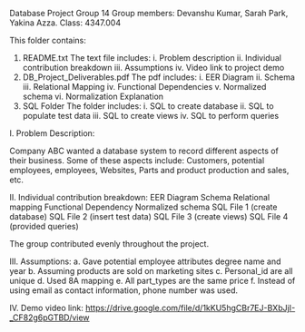 Database Project Group 14
Group members: Devanshu Kumar, Sarah Park, Yakina Azza.
Class: 4347.004

This folder contains:
1. README.txt
	The text file includes:
	i. Problem description
	ii. Individual contribution breakdown
	iii. Assumptions
	iv. Video link to project demo
2. DB_Project_Deliverables.pdf
	The pdf includes:
	i. EER Diagram
	ii. Schema
	iii. Relational Mapping
	iv. Functional Dependencies
	v. Normalized schema
	vi. Normalization Explanation
3. SQL Folder
	The folder includes:
	i. SQL to create database
	ii. SQL to populate test data
	iii. SQL to create views
	iv. SQL to perform queries


I. Problem Description:

Company ABC wanted a database system to record different aspects of their business. Some of these aspects include:
Customers, potential employees, employees, Websites, Parts and product production and sales, etc.

II. Individual contribution breakdown:
EER Diagram
Schema
Relational mapping
Functional Dependency
Normalized schema
SQL File 1 (create database)
SQL File 2 (insert test data)
SQL File 3 (create views)
SQL File 4 (provided queries)

The group contributed evenly throughout the project.

III. Assumptions:
	a. Gave potential employee attributes degree name and year
	b. Assuming products are sold on marketing sites
	c. Personal_id are all unique
	d. Used 8A mapping
	e. All part_types are the same price
	f. Instead of using email as contact information, phone number was used.

IV. Demo video link: https://drive.google.com/file/d/1kKU5hgCBr7EJ-BXbJjI-_CF82g6pGTBD/view


